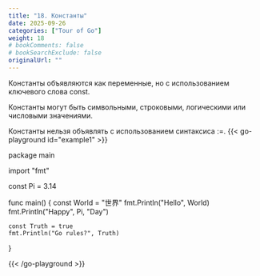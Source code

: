 ```yaml
---
title: "18. Константы"
date: 2025-09-26
categories: ["Tour of Go"]
weight: 18
# bookComments: false
# bookSearchExclude: false
originalUrl: ""
---
```

  
Константы объявляются как переменные, но с использованием ключевого слова const.

Константы могут быть символьными, строковыми, логическими или числовыми значениями.

Константы нельзя объявлять с использованием синтаксиса :=.
{{< go-playground id="example1" >}}

package main

import "fmt"

const Pi = 3.14

func main() {
    const World = "世界"
    fmt.Println("Hello", World)
    fmt.Println("Happy", Pi, "Day") 

	const Truth = true
	fmt.Println("Go rules?", Truth)
}

{{< /go-playground >}} 